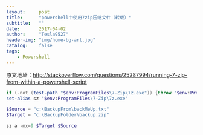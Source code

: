 ```yaml
---
layout:     post
title:      "powershell中使用7zip压缩文件（转载）"
subtitle:   ""
date:       2017-04-02
author:     "Tesla9527"
header-img: "img/home-bg-art.jpg"
catalog:    false
tags:
    - Powershell
---
```

原文地址：http://stackoverflow.com/questions/25287994/running-7-zip-from-within-a-powershell-script
```powershell
if (-not (test-path "$env:ProgramFiles\7-Zip\7z.exe")) {throw "$env:ProgramFiles\7-Zip\7z.exe needed"} 
set-alias sz "$env:ProgramFiles\7-Zip\7z.exe"  

$Source = "c:\BackupFrom\backMeUp.txt" 
$Target = "c:\BackupFolder\backup.zip"

sz a -mx=9 $Target $Source
```





